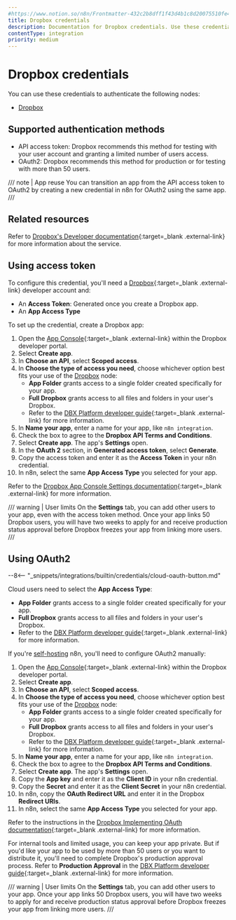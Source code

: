 ```yaml
---
#https://www.notion.so/n8n/Frontmatter-432c2b8dff1f43d4b1c8d20075510fe4
title: Dropbox credentials
description: Documentation for Dropbox credentials. Use these credentials to authenticate Dropbox in n8n, a workflow automation platform.
contentType: integration
priority: medium
---
```


# Dropbox credentials

You can use these credentials to authenticate the following nodes:

- [Dropbox](/integrations/builtin/app-nodes/n8n-nodes-base.dropbox/)

## Supported authentication methods

- API access token: Dropbox recommends this method for testing with your user account and granting a limited number of users access.
- OAuth2: Dropbox recommends this method for production or for testing with more than 50 users.

/// note | App reuse
You can transition an app from the API access token to OAuth2 by creating a new credential in n8n for OAuth2 using the same app.
///

## Related resources

Refer to [Dropbox's Developer documentation](https://www.dropbox.com/developers/documentation){:target=_blank .external-link} for more information about the service.

## Using access token

To configure this credential, you'll need a [Dropbox](https://www.dropbox.com/developers){:target=_blank .external-link} developer account and:

- An **Access Token**: Generated once you create a Dropbox app.
- An **App Access Type**

To set up the credential, create a Dropbox app:

1. Open the [App Console](https://www.dropbox.com/developers/apps){:target=_blank .external-link} within the Dropbox developer portal.
2. Select **Create app**.
3. In **Choose an API**, select **Scoped access**.
4. In **Choose the type of access you need**, choose whichever option best fits your use of the [Dropbox](/integrations/builtin/app-nodes/n8n-nodes-base.dropbox/) node:
    - **App Folder** grants access to a single folder created specifically for your app.
    - **Full Dropbox** grants access to all files and folders in your user's Dropbox.
    - Refer to the [DBX Platform developer guide](https://www.dropbox.com/developers/reference/developer-guide){:target=_blank .external-link} for more information.
5. In **Name your app**, enter a name for your app, like `n8n integration`.
6. Check the box to agree to the **Dropbox API Terms and Conditions**.
7. Select **Create app**. The app's **Settings** open.
8. In the **OAuth 2** section, in **Generated access token**, select **Generate**.
9. Copy the access token and enter it as the **Access Token** in your n8n credential.
10. In n8n, select the same **App Access Type** you selected for your app.

Refer to the [Dropbox App Console Settings documentation](https://www.dropbox.com/developers/reference/getting-started){:target=_blank .external-link} for more information.

/// warning | User limits
On the **Settings** tab, you can add other users to your app, even with the access token method. Once your app links 50 Dropbox users, you will have two weeks to apply for and receive production status approval before Dropbox freezes your app from linking more users.
///

## Using OAuth2

--8<-- "_snippets/integrations/builtin/credentials/cloud-oauth-button.md"

Cloud users need to select the **App Access Type**:

- **App Folder** grants access to a single folder created specifically for your app.
- **Full Dropbox** grants access to all files and folders in your user's Dropbox.
- Refer to the [DBX Platform developer guide](https://www.dropbox.com/developers/reference/developer-guide){:target=_blank .external-link} for more information.

If you're [self-hosting](/hosting/) n8n, you'll need to configure OAuth2 manually:

1. Open the [App Console](https://www.dropbox.com/developers/apps){:target=_blank .external-link} within the Dropbox developer portal.
2. Select **Create app**.
3. In **Choose an API**, select **Scoped access**.
4. In **Choose the type of access you need**, choose whichever option best fits your use of the [Dropbox](/integrations/builtin/app-nodes/n8n-nodes-base.dropbox/) node:
    - **App Folder** grants access to a single folder created specifically for your app.
    - **Full Dropbox** grants access to all files and folders in your user's Dropbox.
    - Refer to the [DBX Platform developer guide](https://www.dropbox.com/developers/reference/developer-guide){:target=_blank .external-link} for more information.
5. In **Name your app**, enter a name for your app, like `n8n integration`.
6. Check the box to agree to the **Dropbox API Terms and Conditions**.
7. Select **Create app**. The app's **Settings** open.
8. Copy the **App key** and enter it as the **Client ID** in your n8n credential.
9. Copy the **Secret** and enter it as the **Client Secret** in your n8n credential.
10. In n8n, copy the **OAuth Redirect URL** and enter it in the Dropbox **Redirect URIs**.
11. In n8n, select the same **App Access Type** you selected for your app.

Refer to the instructions in the [Dropbox Implementing OAuth documentation](https://developers.dropbox.com/oauth-guide#implementing-oauth){:target=_blank .external-link} for more information.

For internal tools and limited usage, you can keep your app private. But if you'd like your app to be used by more than 50 users or you want to distribute it, you'll need to complete Dropbox's production approval process. Refer to **Production Approval** in the [DBX Platform developer guide](https://www.dropbox.com/developers/reference/developer-guide){:target=_blank .external-link} for more information.

/// warning | User limits
On the **Settings** tab, you can add other users to your app. Once your app links 50 Dropbox users, you will have two weeks to apply for and receive production status approval before Dropbox freezes your app from linking more users.
///
